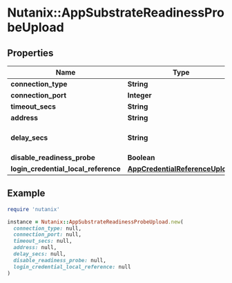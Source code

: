 # Nutanix::AppSubstrateReadinessProbeUpload

## Properties

| Name | Type | Description | Notes |
| ---- | ---- | ----------- | ----- |
| **connection_type** | **String** |  | [optional] |
| **connection_port** | **Integer** |  | [optional] |
| **timeout_secs** | **String** |  | [optional] |
| **address** | **String** |  | [optional] |
| **delay_secs** | **String** | Delay after substrate provision. | [optional] |
| **disable_readiness_probe** | **Boolean** |  | [optional] |
| **login_credential_local_reference** | [**AppCredentialReferenceUpload**](AppCredentialReferenceUpload.md) |  | [optional] |

## Example

```ruby
require 'nutanix'

instance = Nutanix::AppSubstrateReadinessProbeUpload.new(
  connection_type: null,
  connection_port: null,
  timeout_secs: null,
  address: null,
  delay_secs: null,
  disable_readiness_probe: null,
  login_credential_local_reference: null
)
```

